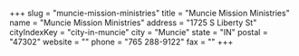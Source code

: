 +++
slug = "muncie-mission-ministries"
title = "Muncie Mission Ministries"
name = "Muncie Mission Ministries"
address = "1725 S Liberty St"
cityIndexKey = "city-in-muncie"
city = "Muncie"
state = "IN"
postal = "47302"
website = ""
phone = "765 288-9122"
fax = ""
+++
